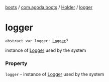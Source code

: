 [boots](../../index.md) / [com.agoda.boots](../index.md) / [Holder](index.md) / [logger](./logger.md)

# logger

`abstract var logger: `[`Logger`](../-logger/index.md)`?`

instance of [Logger](../-logger/index.md) used by the system

### Property

`logger` - instance of [Logger](../-logger/index.md) used by the system